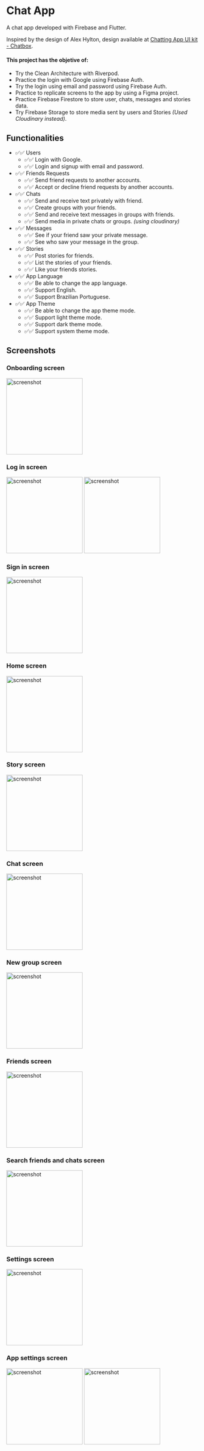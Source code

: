 # Chat App

A chat app developed with Firebase and Flutter.

Inspired by the design of Alex Hylton, design available at [Chatting App UI kit - Chatbox](https://www.figma.com/community/file/1152599900945065665).

#### This project has the objetive of:
- Try the Clean Architecture with Riverpod.
- Practice the login with Google using Firebase Auth.
- Try the login using email and password using Firebase Auth.
- Practice to replicate screens to the app by using a Figma project.
- Practice Firebase Firestore to store user, chats, messages and stories data.
- Try Firebase Storage to store media sent by users and Stories *(Used Cloudinary instead)*.

## Functionalities
- ✅✅ Users
    - ✅✅ Login with Google. 
    - ✅✅ Login and signup with email and password. 
- ✅✅ Friends Requests
    - ✅✅ Send friend requests to another accounts.
    - ✅✅ Accept or decline friend requests by another accounts.
- ✅✅ Chats
    - ✅✅ Send and receive text privately with friend.
    - ✅✅ Create groups with your friends.
    - ✅✅ Send and receive text messages in groups with friends.
    - ✅✅ Send media in private chats or groups. *(using cloudinary)*
- ✅✅ Messages
    - ✅✅ See if your friend saw your private message.
    - ✅✅ See who saw your message in the group.
- ✅✅ Stories
    - ✅✅ Post stories for friends.
    - ✅✅ List the stories of your friends.
    - ✅✅ Like your friends stories.
- ✅✅ App Language
    - ✅✅ Be able to change the app language.
    - ✅✅ Support English.
    - ✅✅ Support Brazilian Portuguese.
- ✅✅ App Theme
    - ✅✅ Be able to change the app theme mode.
    - ✅✅ Support light theme mode.
    - ✅✅ Support dark theme mode.
    - ✅✅ Support system theme mode.

## Screenshots

### Onboarding screen
<img src="screenshots/onboarding.png" alt="screenshot" width="200"/>

### Log in screen
<img src="screenshots/login.png" alt="screenshot" width="200"/>
<img src="screenshots/login_google.png" alt="screenshot" width="200"/>

### Sign in screen
<img src="screenshots/signup.png" alt="screenshot" width="200"/>

### Home screen
<img src="screenshots/home.png" alt="screenshot" width="200"/>

### Story screen
<img src="screenshots/story.png" alt="screenshot" width="200"/>

### Chat screen
<img src="screenshots/group_chat_image.png" alt="screenshot" width="200"/>

### New group screen
<img src="screenshots/new_group.png" alt="screenshot" width="200"/>

### Friends screen
<img src="screenshots/friends.png" alt="screenshot" width="200"/>

### Search friends and chats screen
<img src="screenshots/search.png" alt="screenshot" width="200"/>

### Settings screen
<img src="screenshots/settings.png" alt="screenshot" width="200"/>

### App settings screen
<img src="screenshots/app_setting_theme.png" alt="screenshot" width="200"/>
<img src="screenshots/app_setting_lang.png" alt="screenshot" width="200"/>
